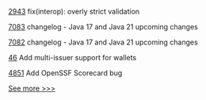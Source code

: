 
[2943](https://github.com/hyperledger/aries-cloudagent-python/pull/2943) fix(interop): overly strict validation

[7083](https://github.com/hyperledger/besu/pull/7083) changelog - Java 17 and Java 21 upcoming changes

[7082](https://github.com/hyperledger/besu/pull/7082) changelog - Java 17 and Java 21 upcoming changes

[46](https://github.com/hyperledger-labs/pdo-contracts/pull/46) Add multi-issuer support for wallets

[4851](https://github.com/hyperledger/fabric/pull/4851) Add OpenSSF Scorecard bug


[See more >>>](https://start-here.hyperledger.org/pull-requests)
